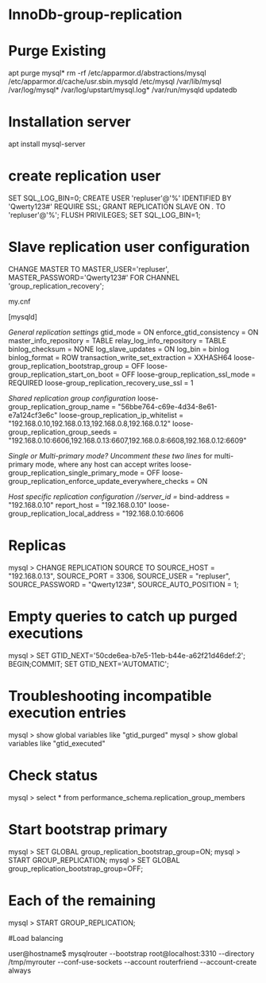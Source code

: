 # InnoDb-group-replication

# Purge Existing
apt purge mysql*
rm -rf /etc/apparmor.d/abstractions/mysql /etc/apparmor.d/cache/usr.sbin.mysqld /etc/mysql /var/lib/mysql /var/log/mysql* /var/log/upstart/mysql.log* /var/run/mysqld updatedb


# Installation server
apt install mysql-server

# create replication user
SET SQL_LOG_BIN=0;
CREATE USER 'repluser'@'%' IDENTIFIED BY 'Qwerty123#' REQUIRE SSL;
GRANT REPLICATION SLAVE ON *.* TO 'repluser'@'%';
FLUSH PRIVILEGES;
SET SQL_LOG_BIN=1;


# Slave replication user configuration
CHANGE MASTER TO MASTER_USER='repluser', MASTER_PASSWORD='Qwerty123#' FOR CHANNEL 'group_replication_recovery';


my.cnf

[mysqld]

*General replication settings*
gtid_mode = ON
enforce_gtid_consistency = ON
master_info_repository = TABLE
relay_log_info_repository = TABLE
binlog_checksum = NONE
log_slave_updates = ON
log_bin = binlog
binlog_format = ROW
transaction_write_set_extraction = XXHASH64
loose-group_replication_bootstrap_group = OFF
loose-group_replication_start_on_boot = OFF
loose-group_replication_ssl_mode = REQUIRED
loose-group_replication_recovery_use_ssl = 1

*Shared replication group configuration*
loose-group_replication_group_name = "56bbe764-c69e-4d34-8e61-e7a124cf3e6c"
loose-group_replication_ip_whitelist = "192.168.0.10,192.168.0.13,192.168.0.8,192.168.0.12"
loose-group_replication_group_seeds = "192.168.0.10:6606,192.168.0.13:6607,192.168.0.8:6608,192.168.0.12:6609"

*Single or Multi-primary mode? Uncomment these two lines*
 for multi-primary mode, where any host can accept writes
loose-group_replication_single_primary_mode = OFF
loose-group_replication_enforce_update_everywhere_checks = ON

*Host specific replication configuration
//server_id =*
bind-address = "192.168.0.10"
report_host = "192.168.0.10"
loose-group_replication_local_address = "192.168.0.10:6606


# Replicas

mysql > CHANGE REPLICATION SOURCE TO
             SOURCE_HOST = "192.168.0.13",
             SOURCE_PORT = 3306,
             SOURCE_USER = "repluser",
             SOURCE_PASSWORD = "Qwerty123#",
             SOURCE_AUTO_POSITION = 1;

# Empty queries to catch up purged executions

mysql > SET GTID_NEXT='50cde6ea-b7e5-11eb-b44e-a62f21d46def:2';
        BEGIN;COMMIT;
        SET GTID_NEXT='AUTOMATIC';

# Troubleshooting incompatible execution entries

mysql > show global variables like "gtid_purged"
mysql > show global variables like "gtid_executed"
# Check status
mysql > select * from performance_schema.replication_group_members

# Start bootstrap primary
mysql > SET GLOBAL group_replication_bootstrap_group=ON;
mysql > START GROUP_REPLICATION;
mysql > SET GLOBAL group_replication_bootstrap_group=OFF;

# Each of the remaining
mysql > START GROUP_REPLICATION;

#Load balancing

user@hostname$ mysqlrouter --bootstrap root@localhost:3310 --directory /tmp/myrouter --conf-use-sockets --account routerfriend --account-create always
